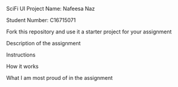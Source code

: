 
SciFi UI Project
Name: Nafeesa Naz

Student Number: C16715071

Fork this repository and use it a starter project for your assignment

Description of the assignment

Instructions

How it works

What I am most proud of in the assignment
